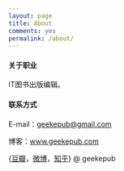 ```yaml
---
layout: page
title: About
comments: yes
permalink: /about/
---
```


#### 关于职业

IT图书出版编辑。

#### 联系方式

E-mail：geekepub@gmail.com

博客：www.geekepub.com

{[豆瓣](http://www.douban.com/people/36502585/)，[微博](http://weibo.com/geekepub)，[知乎](zhihu.com/people/geekepub)} @ geekepub

